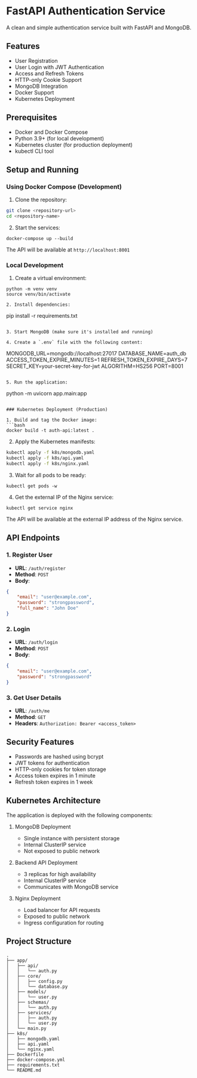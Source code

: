 # FastAPI Authentication Service

A clean and simple authentication service built with FastAPI and MongoDB.

## Features

- User Registration
- User Login with JWT Authentication
- Access and Refresh Tokens
- HTTP-only Cookie Support
- MongoDB Integration
- Docker Support
- Kubernetes Deployment

## Prerequisites

- Docker and Docker Compose
- Python 3.9+ (for local development)
- Kubernetes cluster (for production deployment)
- kubectl CLI tool

## Setup and Running

### Using Docker Compose (Development)

1. Clone the repository:
```bash
git clone <repository-url>
cd <repository-name>
```

2. Start the services:
```
docker-compose up --build
```

The API will be available at `http://localhost:8001`

### Local Development

1. Create a virtual environment:
```
python -m venv venv
source venv/bin/activate 

2. Install dependencies:
```
pip install -r requirements.txt
```

3. Start MongoDB (make sure it's installed and running)

4. Create a `.env` file with the following content:
```
MONGODB_URL=mongodb://localhost:27017
DATABASE_NAME=auth_db
ACCESS_TOKEN_EXPIRE_MINUTES=1
REFRESH_TOKEN_EXPIRE_DAYS=7
SECRET_KEY=your-secret-key-for-jwt
ALGORITHM=HS256
PORT=8001
```

5. Run the application:
```
python -m uvicorn app.main:app 
```

### Kubernetes Deployment (Production)

1. Build and tag the Docker image:
```bash
docker build -t auth-api:latest .
```

2. Apply the Kubernetes manifests:
```bash
kubectl apply -f k8s/mongodb.yaml
kubectl apply -f k8s/api.yaml
kubectl apply -f k8s/nginx.yaml
```

3. Wait for all pods to be ready:
```
kubectl get pods -w
```

4. Get the external IP of the Nginx service:
```
kubectl get service nginx
```

The API will be available at the external IP address of the Nginx service.

## API Endpoints

### 1. Register User
- **URL**: `/auth/register`
- **Method**: `POST`
- **Body**:
```json
{
    "email": "user@example.com",
    "password": "strongpassword",
    "full_name": "John Doe"
}
```

### 2. Login
- **URL**: `/auth/login`
- **Method**: `POST`
- **Body**:
```json
{
    "email": "user@example.com",
    "password": "strongpassword"
}
```

### 3. Get User Details
- **URL**: `/auth/me`
- **Method**: `GET`
- **Headers**: `Authorization: Bearer <access_token>`

## Security Features

- Passwords are hashed using bcrypt
- JWT tokens for authentication
- HTTP-only cookies for token storage
- Access token expires in 1 minute
- Refresh token expires in 1 week

## Kubernetes Architecture

The application is deployed with the following components:

1. MongoDB Deployment
   - Single instance with persistent storage
   - Internal ClusterIP service
   - Not exposed to public network

2. Backend API Deployment
   - 3 replicas for high availability
   - Internal ClusterIP service
   - Communicates with MongoDB service

3. Nginx Deployment
   - Load balancer for API requests
   - Exposed to public network
   - Ingress configuration for routing

## Project Structure

```
.
├── app/
│   ├── api/
│   │   └── auth.py
│   ├── core/
│   │   ├── config.py
│   │   └── database.py
│   ├── models/
│   │   └── user.py
│   ├── schemas/
│   │   └── auth.py
│   ├── services/
│   │   ├── auth.py
│   │   └── user.py
│   └── main.py
├── k8s/
│   ├── mongodb.yaml
│   ├── api.yaml
│   └── nginx.yaml
├── Dockerfile
├── docker-compose.yml
├── requirements.txt
└── README.md
``` 